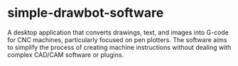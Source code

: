 # simple-drawbot-software
A desktop application that converts drawings, text, and images into G-code for CNC machines, particularly focused on pen plotters. The software aims to simplify the process of creating machine instructions without dealing with complex CAD/CAM software or plugins.

